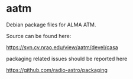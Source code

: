 aatm
====

Debian package files for ALMA ATM.

Source can be found here:

https://svn.cv.nrao.edu/view/aatm/devel/casa


packaging related issues should be reported here

https://github.com/radio-astro/packaging
